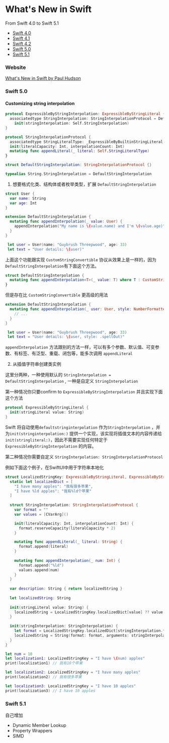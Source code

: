 # What's New in Swift
From Swift 4.0 to Swift 5.1

-   [Swift 4.0](https://github.com/ole/whats-new-in-swift-4)
-   [Swift 4.1](https://github.com/twostraws/whats-new-in-swift-4-1)
-   [Swift 4.2](https://github.com/twostraws/whats-new-in-swift-4-2)
-   [Swift 5.0](https://github.com/twostraws/whats-new-in-swift-5-0)
-   [Swift 5.1](https://github.com/twostraws/whats-new-in-swift-5-1)


### Website

[What's New in Swift by Paul Hudson](https://www.whatsnewinswift.com/?from=5.0&to=5.1)

### Swift 5.0

#### Customizing string interpolation

```swift
protocol ExpressibleByStringInterpolation: ExpressibleByStringLiteral {
  associatedtype StringInterpolation: StringInterpolationProtocol = DefaultStringInterpolation where Self.StringLiteralType == Self.StringInterpolation.StringLiteralType
    init(stringInterpolation: Self.StringInterpolation)
}

protocol StringInterpolationProtocol {
  associatedtype StringLiteralType: _ExpressibleByBuiltinStringLiteral
  init(literalCapacity: Int, interpolationCount: Int)
  mutating func appendLiteral(_ literal: Self.StringLiteralType)
}

struct DefaultStringInterpolation: StringInterpolationProtocol {}

typealias String.StringInterpolation = DefaultStringInterpolation 
```

1.  想要格式化类、结构体或者枚举类型，扩展 `DefaultStringInterpolation`

```swift
struct User {
  var name: String
  var age: Int
}

extension DefaultStringInterpolation {
  mutating func appendInterpolation(_ value: User) {
    appendInterpolation("My name is \(value.name) and I'm \(value.age)")
  }
}

 let user = User(name: "Guybrush Threepwood", age: 33)
 let text = "User details: \(user)"
```

上面这个功能跟实现 `CustomStringConvertible` 协议从效果上是一样的，因为 `DefaultStringInterpolation`有下面这个方法。

```swift
struct DefaultStringInterpolation {
  mutating func appendInterpolation<T>(_ value: T) where T : CustomStringConvertible
}
```

但是存在比 `CustomStringConvertible` 更高级的用法

```swift
extension DefaultStringInterpolation {
  mutating func appendInterpolation(_ user: User, style: NumberFormatter.Style) {
    // ...
  }
}

 let user = User(name: "Guybrush Threepwood", age: 33)
 let text = "User details: \(user, style: .spellOut)"
```

`appendInterpolation` 方法跟别的方法一样，可以有多个参数、默认值、可变参数、有标签、有泛型、重载、闭包等，能多次调用 `appendLiteral`

2.  从插值字符串创建类实例

这里分两种，一种使用默认的 `StringInterpolation = DefaultStringInterpolation` , 一种是自定义 `StringInterpolation`

第一种情况你只要confirm to `ExpressibleByStringInterpolation` 并且实现下面这个方法

```swift
protocol ExpressibleByStringLiteral {
  init(stringLiteral value: String)
}
```

Swift 将自动使用`defaultstringinterpolation` 作为`StringInterpolation` ，并为`init(stringinterpolation:)` 提供一个实现，该实现将插值文本的内容传递给 `init(stringliteral:)`，因此不需要实现任何特定于 `ExpressibleByStringInterpolation` 的内容。

第二种情况你需要自定义 `StringInterpolation: StringInterpolationProtocol`

例如下面这个例子，在SwiftUI中用于字符串本地化

```swift
struct LocalizedStringKey: ExpressibleByStringLiteral, ExpressibleByStringInterpolation, CustomStringConvertible {
  static let localizedDict = [
    "I have many apples": "我有很多苹果",
    "I have %ld apples": "我有%ld个苹果"
  ]
    
  struct StringInterpolation: StringInterpolationProtocol {
    var format = ""
    var values = [CVarArg]()

    init(literalCapacity: Int, interpolationCount: Int) {
      format.reserveCapacity(literalCapacity * 2)
    }

    mutating func appendLiteral(_ literal: String) {
      format.append(literal)
    }
        
    mutating func appendInterpolation(_ num: Int) {
      format.append("%ld")
      values.append(num)
    }
  }
  
  var description: String { return localizedString }
  
  let localizedString: String
    
  init(stringLiteral value: String) {
    localizedString = LocalizedStringKey.localizedDict[value] ?? value
  }
    
  init(stringInterpolation: StringInterpolation) {
    let format = LocalizedStringKey.localizedDict[stringInterpolation.format] ?? stringInterpolation.format
    localizedString = String(format: format, arguments: stringInterpolation.values)
  }
}

let num = 10
let localization1: LocalizedStringKey = "I have \(num) apples"
print(localization1) // 我有10个苹果

let localization2: LocalizedStringKey = "I have many apples"
print(localization2) // 我有很多苹果

let localization3: LocalizedStringKey = "I have 10 apples"
print(localization3) // I have 10 apples
```

### Swift 5.1

自己增加

-   Dynamic Member Lookup
-   Property Wrappers 
-   SIMD